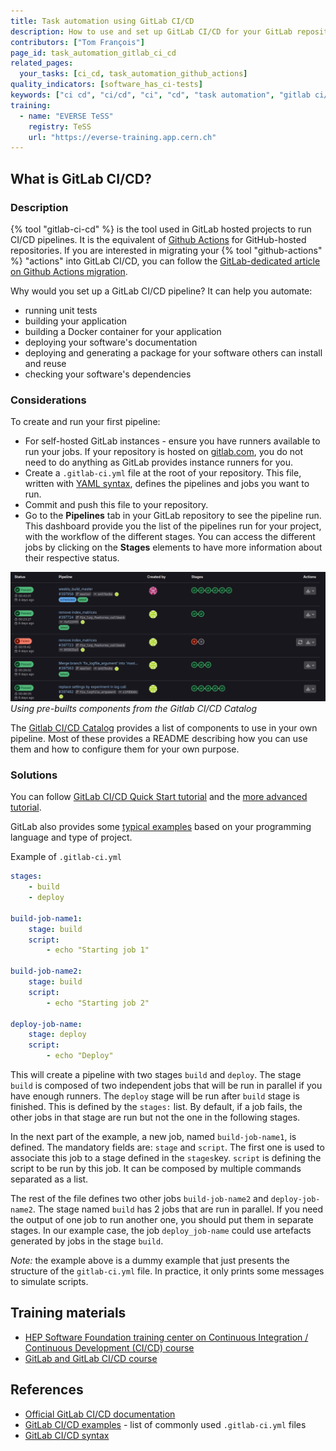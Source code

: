 ```yaml
---
title: Task automation using GitLab CI/CD
description: How to use and set up GitLab CI/CD for your GitLab repository
contributors: ["Tom François"]
page_id: task_automation_gitlab_ci_cd
related_pages: 
  your_tasks: [ci_cd, task_automation_github_actions]
quality_indicators: [software_has_ci-tests]
keywords: ["ci cd", "ci/cd", "ci", "cd", "task automation", "gitlab ci/cd"]
training:
  - name: "EVERSE TeSS"
    registry: TeSS
    url: "https://everse-training.app.cern.ch"
---
```


## What is GitLab CI/CD?

### Description

{% tool "gitlab-ci-cd" %} is the tool used in GitLab hosted projects to run CI/CD pipelines. It is the equivalent of [Github Actions][task_automation_github_actions] for GitHub-hosted repositories.
If you are interested in migrating your {% tool "github-actions" %} "actions" into GitLab CI/CD, you can follow the [GitLab-dedicated article on Github Actions migration](https://docs.gitlab.com/ci/migration/github_actions/).

Why would you set up a GitLab CI/CD pipeline? It can help you automate:

- running unit tests
- building your application
- building a Docker container for your application
- deploying your software's documentation
- deploying and generating a package for your software others can install and reuse
- checking your software's dependencies

### Considerations

To create and run your first pipeline:

- For self-hosted GitLab instances - ensure you have runners available to run your jobs. If your repository is hosted on [gitlab.com](https://gitlab.com), you do not need to do anything as GitLab provides instance runners for you.
- Create a `.gitlab-ci.yml` file at the root of your repository. This file, written with [YAML syntax][yaml], defines the pipelines and jobs you want to run.
- Commit and push this file to your repository.
- Go to the **Pipelines** tab in your GitLab repository to see the pipeline run. This dashboard provide you the list of the pipelines run for your project, with the workflow of the different stages. You can access the different jobs by clicking on the **Stages** elements to have more information about their respective status.

![Gitlab CI pipeline dashboard](../../images/gitlab_ci_pipeline.png) *Using pre-builts components from the Gitlab CI/CD Catalog*

The [Gitlab CI/CD Catalog](https://gitlab.com/explore/catalog) provides a list of components to use in your own pipeline.
Most of these provides a README describing how you can use them and how to configure them for your own purpose.


### Solutions

You can follow [GitLab CI/CD Quick Start tutorial][gitlab-ci-quick-start-tutorial] and the [more advanced tutorial][gitlab-ci-advanced-tutorial].

GitLab also provides some [typical examples][gitlab-ci_examples] based on your programming language and type of project.

Example of `.gitlab-ci.yml`

```yml
stages:
    - build
    - deploy

build-job-name1:
    stage: build
    script:
        - echo "Starting job 1"

build-job-name2:
    stage: build
    script:
        - echo "Starting job 2"

deploy-job-name:
    stage: deploy
    script:
        - echo "Deploy"
```

This will create a pipeline with two stages `build` and `deploy`. The stage `build` is composed of two independent jobs that will be run in parallel if you have enough runners. The `deploy` stage will be run after `build` stage is finished. This is defined by the `stages:` list. By default, if a job fails, the other jobs in that stage are run but not the one in the following stages.

In the next part of the example, a new job, named `build-job-name1`, is defined. The mandatory fields are: `stage` and `script`. The first one is used to associate this job to a stage defined in the `stages`key. `script` is defining the script to be run by this job. It can be composed by multiple commands separated as a list.

The rest of the file defines two other jobs `build-job-name2` and `deploy-job-name2`. The stage named `build` has 2 jobs that are run in parallel. If you need the output of one job to run another one, you should put them in separate stages. In our example case, the job `deploy_job-name` could use artefacts generated by jobs in the stage `build`.

*Note:* the example above is a dummy example that just presents the structure of the `gitlab-ci.yml` file. In practice, it only prints some messages to simulate scripts.

## Training materials
- [HEP Software Foundation training center on Continuous Integration / Continuous Development (CI/CD) course](https://hsf-training.github.io/hsf-training-cicd/)
- [GitLab and GitLab CI/CD course](https://gitlab.in2p3.fr/informatique-des-deux-infinis/pheniics/gitlab-and-gitlab-ci-cd)


## References

- [Official GitLab CI/CD documentation](https://docs.gitlab.com/ee/ci/)
- [GitLab CI/CD examples](https://docs.gitlab.com/ee/ci/examples/) - list of commonly used `.gitlab-ci.yml` files
- [GitLab CI/CD syntax](https://docs.gitlab.com/ee/ci/yaml/)


[gitlab-ci-quick-start-tutorial]: [https://docs.gitlab.com/ee/ci/quick_start/](https://docs.gitlab.com/ee/ci/quick_start/)
[gitlab-ci-advanced-tutorial]: [https://docs.gitlab.com/ee/ci/quick_start/tutorial.html](https://docs.gitlab.com/ee/ci/quick_start/tutorial.html)
[gitlab-ci_examples]: [https://docs.gitlab.com/ee/ci/examples/](https://docs.gitlab.com/ee/ci/examples/)
[task_automation_github_actions]: ./task_automation_github_actions
[yaml]: https://yaml.org/